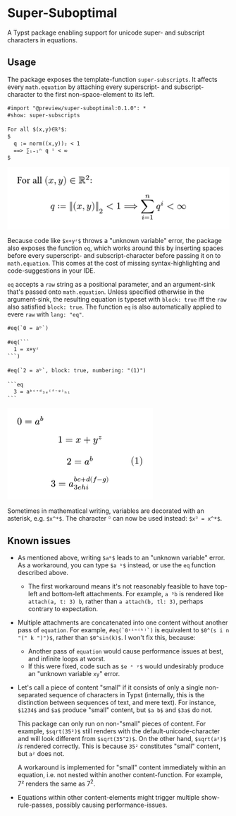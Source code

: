 # Super-Suboptimal
A Typst package enabling support for unicode super- and subscript characters in equations.

## Usage
The package exposes the template-function `super-subscripts`. It affects every `math.equation` by attaching every superscript- and subscript-character to the first non-space-element to its left.
```typ
#import "@preview/super-suboptimal:0.1.0": *
#show: super-subscripts

For all $(x,y)∈ℝ²$:
$
  q := norm((x,y))₂ < 1
  ==> ∑ᵢ₌₁ⁿ q ⁱ < ∞
$
```
![Rendering of above code](./assets/example0.svg)

Because code like `$x+yᶻ$` throws a "unknown variable" error, the package also exposes the function `eq`, which works around this by inserting spaces before every superscript- and subscript-character before passing it on to `math.equation`. This comes at the cost of missing syntax-highlighting and code-suggestions in your IDE.

`eq` accepts a `raw` string as a positional parameter, and an argument-sink that's passed onto `math.equation`. Unless specified otherwise in the argument-sink, the resulting equation is typeset with `block: true` iff the `raw` also satisfied `block: true`.
The function `eq` is also automatically applied to evere `raw` with `lang: "eq"`.

````typ
#eq(`0 = aᵇ`)

#eq(```
  1 = x+yᶻ
```)

#eq(`2 = aᵇ`, block: true, numbering: "(1)")

```eq
  3 = aᵇᶜ⁺ᵈ₃ₑ⁽ᶠ⁻ᵍ⁾ₕᵢ
```
````
![Rendering of above code](./assets/example1.svg)

Sometimes in mathematical writing, variables are decorated with an asterisk, e.g. `$x^*$`. The character `꙳` can now be used instead: `$x꙳ = x^*$`.

## Known issues
- As mentioned above, writing `$aᵇ$` leads to an "unknown variable" error. As a workaround, you can type `$a ᵇ$` instead, or use the `eq` function described above.
  - The first workaround means it's not reasonably feasible to have top-left and bottom-left attachments. For example, `a ³b` is rendered like `attach(a, t: 3) b`, rather than `a attach(b, tl: 3)`, perhaps contrary to expectation.
- Multiple attachments are concatenated into one content without another pass of `equation`. For example, ```#eq(`0ˢⁱⁿ⁽ᵏ⁾`)``` is equivalent to `$0^(s i n "(" k ")")$`, rather than `$0^sin(k)$`. I won't fix this, because:
  - Another pass of `equation` would cause performance issues at best, and infinite loops at worst.
  - If this were fixed, code such as `$e ˣ ʸ$` would undesirably produce an "unknown variable `xy`" error.
- Let's call a piece of content "small" if it consists of only a single non-separated sequence of characters in Typst (internally, this is the distinction between sequences of text, and mere text). For instance, `$1234$` and `$a$` produce "small" content, but `$a b$` and `$3a$` do not.
  
  This package can only run on non-"small" pieces of content. For example, `$sqrt(35²)$` still renders with the default-unicode-character and will look different from `$sqrt(35^2)$`. On the other hand, `$sqrt(a²)$` *is* rendered correctly. This is because `35²` constitutes "small" content, but `a²` does not.
  
  A workaround is implemented for "small" content immediately within an equation, i.e. not nested within another content-function. For example, $7²$ renders the same as $7^2$.
- Equations within other content-elements might trigger multiple show-rule-passes, possibly causing performance-issues.